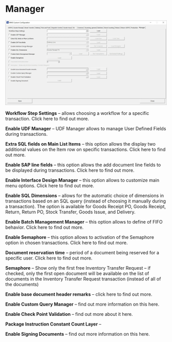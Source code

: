 # Manager

![Manager](./media/manager.webp)

**Workflow Step Settings** – allows choosing a workflow for a specific transaction. Click here to find out more.

**Enable UDF Manager** – UDF Manager allows to manage User Defined Fields during transactions.

**Extra SQL fields on Main List Items** – this option allows the display two additional values on the Item row on specific transactions. Click here to find out more.

**Enable SAP line fields** – this option allows the add document line fields to be displayed during transactions. Click here to find out more.

**Enable Interface Design Manager** – this option allows to customize main menu options. Click here to find out more.

**Enable SQL Dimensions** – allows for the automatic choice of dimensions in transactions based on an SQL query (instead of choosing it manually during a transaction). The option is available for Goods Receipt PO, Goods Receipt, Return, Return PO, Stock Transfer, Goods Issue, and Delivery.

**Enable Batch Management Manager** – this option allows to define of FIFO behavior. Click here to find out more.

**Enable Semaphore** – this option allows to activation of the Semaphore option in chosen transactions. Click here to find out more.

**Document reservation time** – period of a document being reserved for a specific user. Click here to find out more.

**Semaphore** – Show only the first free Inventory Transfer Request – if checked, only the first open document will be available on the list of documents in the Inventory Transfer Request transaction (instead of all of the documents)

**Enable base document header remarks** – click here to find out more.

**Enable Custom Query Manager** – find out more information on this here.

**Enable Check Point Validation** – find out more about it here.

**Package Instruction Constant Count Layer** –

**Enable Signing Documents** – find out more information on this here.
